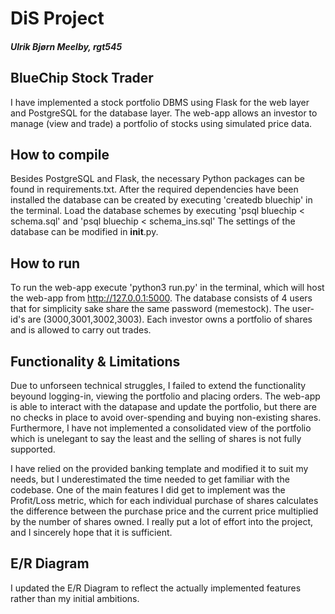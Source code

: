 # DiS Project
##### Ulrik Bjørn Meelby, rgt545

## BlueChip Stock Trader
I have implemented a stock portfolio DBMS using Flask for the web layer and PostgreSQL for the database layer. The web-app allows an investor to manage (view and trade) a portfolio of stocks using simulated price data.
 
## How to compile
Besides PostgreSQL and Flask, the necessary Python packages can be found in requirements.txt. After the required dependencies have been installed the database can be created by executing 'createdb bluechip' in the terminal. Load the database schemes by executing 'psql bluechip < schema.sql' and 'psql bluechip < schema_ins.sql' The settings of the database can be modified in __init__.py.

## How to run
To run the web-app execute 'python3 run.py' in the terminal, which will host the web-app from http://127.0.0.1:5000. 
The database consists of 4 users that for simplicity sake share the same password (memestock). The user-id's are (3000,3001,3002,3003). 
Each investor owns a portfolio of shares and is allowed to carry out trades. 

## Functionality & Limitations
Due to unforseen technical struggles, I failed to extend the functionality beyound logging-in, viewing the portfolio and placing orders. The web-app is able to interact with the datapase and update the portfolio, but there are no checks in place to avoid over-spending and buying non-existing shares. Furthermore, I have not implemented a consolidated view of the portfolio which is unelegant to say the least and the selling of shares is not fully supported.

I have relied on the provided banking template and modified it to suit my needs, but I underestimated the time needed to get familiar with the codebase. One of the main features I did get to implement was the Profit/Loss metric, which for each individual purchase of shares calculates the difference between the purchase price and the current price multiplied by the number of shares owned. I really put a lot of effort into the project, and I sincerely hope that it is sufficient. 

## E/R Diagram
I updated the E/R Diagram to reflect the actually implemented features rather than my initial ambitions.  




